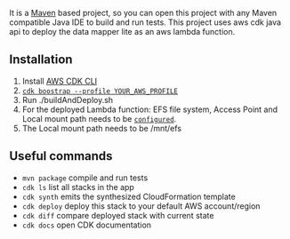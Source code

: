 It is a [Maven](https://maven.apache.org/) based project, so you can open this project with any Maven compatible Java IDE to build and run tests.
This project uses aws cdk java api to deploy the data mapper lite as an aws lambda function.

## Installation

1. Install [AWS CDK CLI](https://docs.aws.amazon.com/cdk/latest/guide/getting_started.html)
2. [`cdk boostrap --profile YOUR_AWS_PROFILE`](https://docs.aws.amazon.com/cdk/latest/guide/bootstrapping.html)
3. Run ./buildAndDeploy.sh
4. For the deployed Lambda function: EFS file system, Access Point and Local mount path needs to be [`configured`](https://aws.amazon.com/blogs/compute/using-amazon-efs-for-aws-lambda-in-your-serverless-applications/).
5. The Local mount path needs to be /mnt/efs

## Useful commands

 * `mvn package`     compile and run tests
 * `cdk ls`          list all stacks in the app
 * `cdk synth`       emits the synthesized CloudFormation template
 * `cdk deploy`      deploy this stack to your default AWS account/region
 * `cdk diff`        compare deployed stack with current state
 * `cdk docs`        open CDK documentation
 